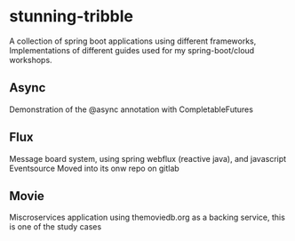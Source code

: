 # stunning-tribble

A collection of spring boot applications using different frameworks, Implementations of different guides used for my spring-boot/cloud workshops.

## Async
Demonstration of the @async annotation with CompletableFutures

## Flux
Message board system, using spring webflux (reactive java), and javascript Eventsource
Moved into its onw repo on gitlab

## Movie
Miscroservices application using themoviedb.org as a backing service, this is one of the study cases
